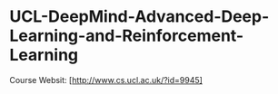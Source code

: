 # UCL-DeepMind-Advanced-Deep-Learning-and-Reinforcement-Learning
Course Websit: [http://www.cs.ucl.ac.uk/?id=9945]
